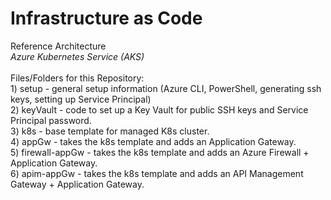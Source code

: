 # Infrastructure as Code
Reference Architecture
<br><i>Azure Kubernetes Service (AKS)</i>
<br><br>Files/Folders for this Repository:
<br>   1) setup - general setup information (Azure CLI, PowerShell, generating ssh keys, setting up Service Principal)
<br>   2) keyVault - code to set up a Key Vault for public SSH keys and Service Principal password.
<br>   3) k8s - base template for managed K8s cluster. 
<br>   4) appGw - takes the k8s template and adds an Application Gateway.
<br>   5) firewall-appGw - takes the k8s template and adds an Azure Firewall + Application Gateway.
<br>   6) apim-appGw - takes the k8s template and adds an API Management Gateway + Application Gateway.
